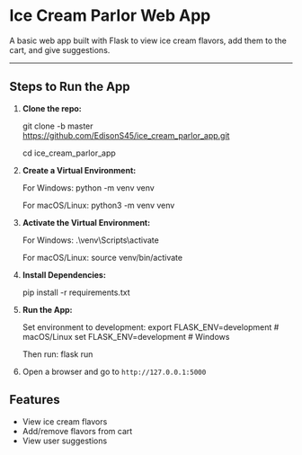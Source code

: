 # Ice Cream Parlor Web App

A basic web app built with Flask to view ice cream flavors, add them to the cart, and give suggestions.

---

## Steps to Run the App

1. **Clone the repo:**

   git clone -b master https://github.com/EdisonS45/ice_cream_parlor_app.git 
   
   cd ice_cream_parlor_app

2. **Create a Virtual Environment:**

   For Windows:
   python -m venv venv

   For macOS/Linux:
   python3 -m venv venv

3. **Activate the Virtual Environment:**

   For Windows:
   .\venv\Scripts\activate

   For macOS/Linux:
   source venv/bin/activate

4. **Install Dependencies:**

   pip install -r requirements.txt

5. **Run the App:**

   Set environment to development:
   export FLASK_ENV=development # macOS/Linux
   set FLASK_ENV=development # Windows

   Then run:
   flask run

6. Open a browser and go to `http://127.0.0.1:5000`

## Features

- View ice cream flavors
- Add/remove flavors from cart
- View user suggestions
